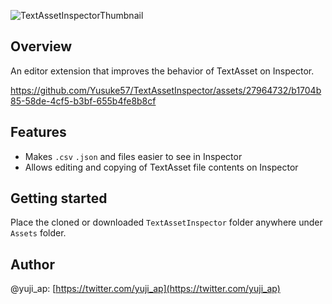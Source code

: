![TextAssetInspectorThumbnail](https://github.com/Yusuke57/TextAssetInspector/assets/27964732/f4ba3521-329c-44fd-bb4b-b19dc3393cca)

## Overview
An editor extension that improves the behavior of TextAsset on Inspector.

https://github.com/Yusuke57/TextAssetInspector/assets/27964732/b1704b85-58de-4cf5-b3bf-655b4fe8b8cf

## Features
- Makes `.csv` `.json` and files easier to see in Inspector
- Allows editing and copying of TextAsset file contents on Inspector

## Getting started
Place the cloned or downloaded `TextAssetInspector` folder anywhere under `Assets` folder.

## Author
@yuji_ap: [https://twitter.com/yuji_ap](https://twitter.com/yuji_ap)
